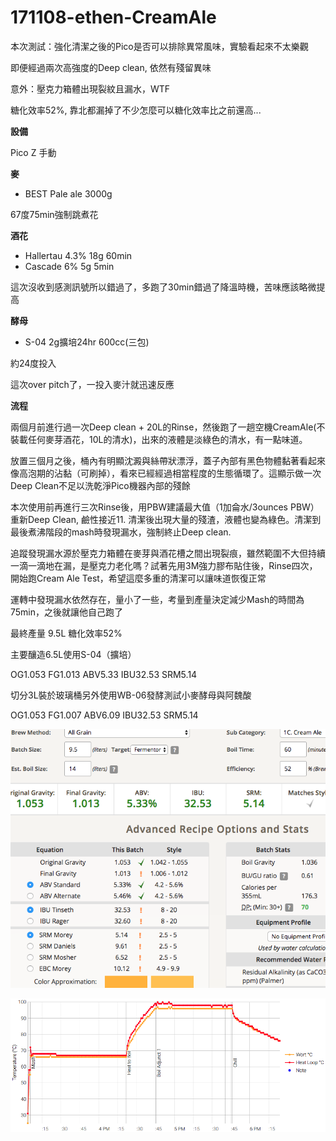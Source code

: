 # 171108-ethen-CreamAle

本次測試：強化清潔之後的Pico是否可以排除異常風味，實驗看起來不太樂觀

即便經過兩次高強度的Deep clean, 依然有殘留異味

意外：壓克力箱體出現裂紋且漏水，WTF

糖化效率52%, 靠北都漏掉了不少怎麼可以糖化效率比之前還高...

**設備**

Pico Z 手動

**麥**

* BEST Pale ale 3000g

67度75min強制跳煮花

**酒花**

* Hallertau 4.3% 18g 60min
* Cascade 6% 5g 5min

這次沒收到感測訊號所以錯過了，多跑了30min錯過了降溫時機，苦味應該略微提高

**酵母**
 
* S-04 2g擴培24hr 600cc(三包)

約24度投入

這次over pitch了，一投入麥汁就迅速反應

**流程**

兩個月前進行過一次Deep clean + 20L的Rinse，然後跑了一趟空機CreamAle(不裝載任何麥芽酒花，10L的清水)，出來的液體是淡綠色的清水，有一點味道。

放置三個月之後，桶內有明顯沈澱與絲帶狀漂浮，蓋子內部有黑色物體黏著看起來像高泡期的沾黏（可刷掉），看來已經經過相當程度的生態循環了。這顯示做一次Deep Clean不足以洗乾淨Pico機器內部的殘餘

本次使用前再進行三次Rinse後，用PBW建議最大值（1加侖水/3ounces PBW）重新Deep Clean, 鹼性接近11. 清潔後出現大量的殘渣，液體也變為綠色。清潔到最後煮沸階段的mash時發現漏水，強制終止Deep clean. 

追蹤發現漏水源於壓克力箱體在麥芽與酒花槽之間出現裂痕，雖然範圍不大但持續一滴一滴地在漏，是壓克力老化嗎？試著先用3M強力膠布貼住後，Rinse四次，開始跑Cream Ale Test，希望這麼多重的清潔可以讓味道恢復正常

運轉中發現漏水依然存在，量小了一些，考量到產量決定減少Mash的時間為75min，之後就讓他自己跑了

最終產量 9.5L 糖化效率52%

主要釀造6.5L使用S-04（擴培）

OG1.053 FG1.013 ABV5.33 IBU32.53 SRM5.14

切分3L裝於玻璃桶另外使用WB-06發酵測試小麥酵母與阿魏酸

OG1.053 FG1.007 ABV6.09 IBU32.53 SRM5.14

![](../img/test71.png)

![](../img/test74.png)